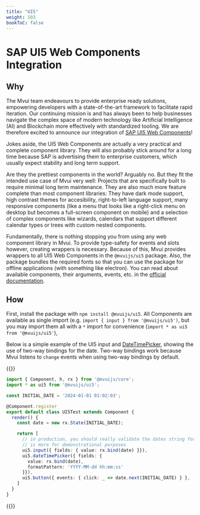 ```yaml
---
title: "UI5"
weight: 103
bookToC: false
---
```


# SAP UI5 Web Components Integration

## Why

The Mvui team endeavours to provide enterprise ready solutions, empowering developers with
a state-of-the-art framework to facilitate rapid iteration. Our continuing mission is and
has always been to help businesses navigate the complex space of modern technology like
Artificial Intelligence (AI) and Blockchain more effectively with standardized tooling. We
are therefore excited to announce our integration of [SAP UI5 Web
Components](https://sap.github.io/ui5-webcomponents/)!

Jokes aside, the UI5 Web Components are actually a very practical and complete component
library. They will also probably stick around for a long time because SAP is advertising
them to enterprise customers, which usually expect stability and long term support.

Are they the prettiest components in the world? Arguably no. But they fit the intended use
case of Mvui very well: Projects that are specifically built to require minimal long term
maintenance. They are also much more feature complete than most component libraries: They
have dark mode support, high contrast themes for accesibility, right-to-left language
support, many responsive components (like a menu that looks like a right-click menu on
desktop but becomes a full-screen component on mobile) and a selection of complex
components like wizards, calendars that support different calendar types or trees with
custom nested components.

Fundamentally, there is nothing stopping you from using any web component library in
Mvui. To provide type-safety for events and slots however, creating wrappers is
necessary. Because of this, Mvui provides wrappers to all UI5 Web Components in the
`@mvuijs/ui5` package. Also, the package bundles the required fonts so that you can use
the package for offline applications (with something like electron). You can read about
available components, their arguments, events, etc. in the [official
documentation](https://sap.github.io/ui5-webcomponents/components/).

## How

First, install the package with `npm install @mvuijs/ui5`. All Components are available as
single import (e.g. `import { input } from '@mvuijs/ui5')`, but you may import them all
with a `*` import for convenience (`import * as ui5 from '@mvuijs/ui5'`),

Below is a simple example of the UI5 input and
[DateTimePicker](https://sap.github.io/ui5-webcomponents/components/DateTimePicker/),
showing the use of two-way bindings for the date. Two-way bindings work because Mvui
listens to `change` events when using two-way bindings by default.

{{<codeview output-height="600px">}}
```typescript
import { Component, h, rx } from '@mvuijs/core';
import * as ui5 from '@mvuijs/ui5';

const INITIAL_DATE = '2024-01-01 01:02:03';

@Component.register
export default class UI5Test extends Component {
  render() {
    const date = new rx.State(INITIAL_DATE);

    return [
      // in production, you should really validate the dates string format. this
      // is more for demonstrational purposes
      ui5.input({ fields: { value: rx.bind(date) }}),
      ui5.dateTimePicker({ fields: {
        value: rx.bind(date),
        formatPattern: 'YYYY-MM-dd hh:mm:ss'
      }}),
      ui5.button({ events: { click: _ => date.next(INITIAL_DATE) } }, 'Reset'),
    ]
  }
}
```
{{</codeview>}}

